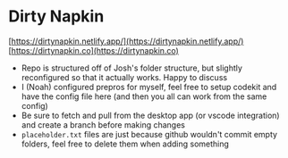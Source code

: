 # Dirty Napkin
[https://dirtynapkin.netlify.app/](https://dirtynapkin.netlify.app/)
[https://dirtynapkin.co](https://dirtynapkin.co)
- Repo is structured off of Josh's folder structure, but slightly reconfigured so that it actually works. Happy to discuss
- I (Noah) configured prepros for myself, feel free to setup codekit and have the config file here (and then you all can work from the same config)
- Be sure to fetch and pull from the desktop app (or vscode integration) and create a branch before making changes
- `placeholder.txt` files are just because github wouldn't commit empty folders, feel free to delete them when adding something
